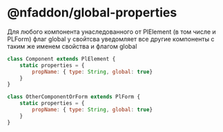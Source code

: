 # @nfaddon/global-properties

Для любого компонента унаследованного от PlElement (в том числе и PLForm)
флаг global у свойтсва уведомляет все другие компоненты
с таким же именем свойства и флагом global

``` js
class Component extends PlElement {
    static properties = {
        propName: { type: String, global: true}
    }
}

class OtherComponentOrForm extends PlForm {
    static properties = {
        propName: { type: String, global: true}
    }
}
```